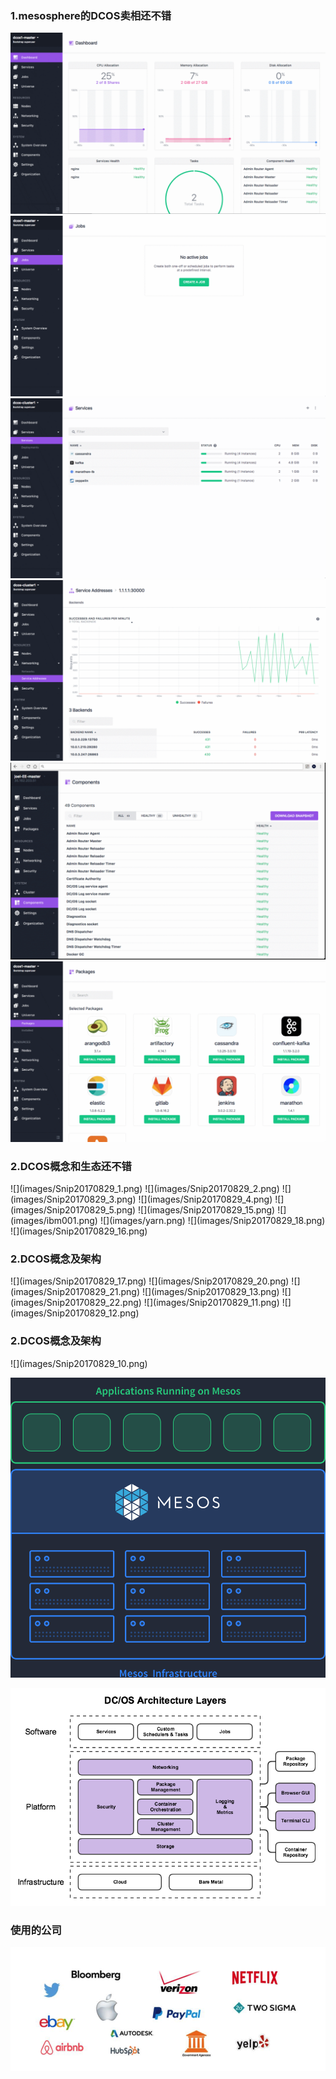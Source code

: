 <h3>1.mesosphere的DCOS卖相还不错</h3>

![](images/dashboard-ee-4-1200x690.gif)
![](images/jobs-ee-1200x688.gif)
![](images/tweeter-services6-ee-1-1200x687.gif)
![](images/tweeter-services8-ee-1-1200x688.gif)
![](images/ui-system-health-ee-1-1200x750.gif)
![](images/ui-universe-ee-2-1200x688.gif)
<h3>2.DCOS概念和生态还不错</h3>
![](images/Snip20170829_1.png)
![](images/Snip20170829_2.png)
![](images/Snip20170829_3.png)
![](images/Snip20170829_4.png)
![](images/Snip20170829_5.png)
![](images/Snip20170829_15.png)
![](images/ibm001.png)
![](images/yarn.png)
![](images/Snip20170829_18.png)
![](images/Snip20170829_16.png)


<h3>2.DCOS概念及架构</h3>
![](images/Snip20170829_17.png)
![](images/Snip20170829_20.png)
![](images/Snip20170829_21.png)
![](images/Snip20170829_13.png)
![](images/Snip20170829_22.png)
![](images/Snip20170829_11.png)
![](images/Snip20170829_12.png)

<h3>2.DCOS概念及架构</h3>
![](images/Snip20170829_10.png)












![](images/mesos-architecture.png)

![](images/dcos-architecture-layers-1.png)


<h3>使用的公司</h3>

![](images/Snip20170829_6.png)
